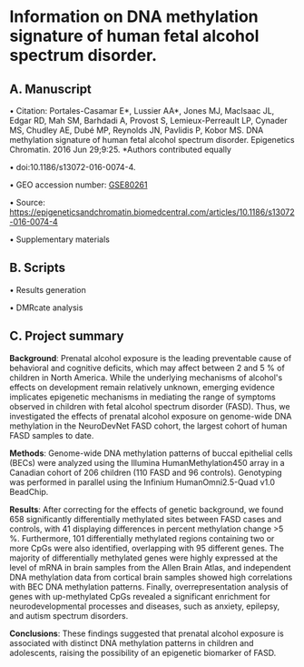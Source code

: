 # Information on DNA methylation signature of human fetal alcohol spectrum disorder.

## A. Manuscript
  • Citation: Portales-Casamar E*, Lussier AA*, Jones MJ, MacIsaac JL, Edgar RD, Mah SM, Barhdadi A, Provost S, Lemieux-Perreault LP, Cynader MS, Chudley AE, Dubé MP, Reynolds JN, Pavlidis P, Kobor MS. DNA methylation signature of human fetal
alcohol spectrum disorder. Epigenetics Chromatin. 2016 Jun 29;9:25. *Authors contributed equally

  • doi:10.1186/s13072-016-0074-4. 

  • GEO accession number: [GSE80261](https://www.ncbi.nlm.nih.gov/geo/query/acc.cgi?acc=GSE80261)
  
  • Source: https://epigeneticsandchromatin.biomedcentral.com/articles/10.1186/s13072-016-0074-4
  
  • Supplementary materials 
  
  
## B. Scripts
  • Results generation
  
  • DMRcate analysis

## C. Project summary
**Background**: Prenatal alcohol exposure is the leading preventable cause of behavioral and cognitive deficits, which may affect between 2 and 5 % of children in North America. While the underlying mechanisms of alcohol's effects on development remain relatively unknown, emerging evidence implicates epigenetic mechanisms in mediating the range of symptoms observed in children with fetal alcohol spectrum disorder (FASD). Thus, we investigated the effects of prenatal alcohol exposure on genome-wide DNA methylation in the NeuroDevNet FASD cohort, the largest cohort of human FASD samples to date.

**Methods**: Genome-wide DNA methylation patterns of buccal epithelial cells (BECs) were analyzed using the Illumina HumanMethylation450 array in a Canadian cohort of 206 children (110 FASD and 96 controls). Genotyping was performed in parallel using the Infinium HumanOmni2.5-Quad v1.0 BeadChip.

**Results**: After correcting for the effects of genetic background, we found 658 significantly differentially methylated sites between FASD cases and controls, with 41 displaying differences in percent methylation change >5 %. Furthermore, 101 differentially methylated regions containing two or more CpGs were also identified, overlapping with 95 different genes. The majority of differentially methylated genes were highly expressed at the level of mRNA in brain samples from the Allen Brain Atlas, and independent DNA methylation data from cortical brain samples showed high correlations with BEC DNA methylation patterns. Finally, overrepresentation analysis of genes with up-methylated CpGs revealed a significant enrichment for neurodevelopmental processes and diseases, such as anxiety, epilepsy, and autism spectrum disorders.

**Conclusions**: These findings suggested that prenatal alcohol exposure is associated with distinct DNA methylation patterns in children and adolescents, raising the possibility of an epigenetic biomarker of FASD.
